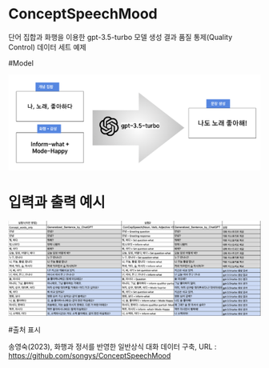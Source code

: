 # ConceptSpeechMood
단어 집합과 화행을 이용한 gpt-3.5-turbo  모델 생성 결과 품질 통제(Quality Control) 데이터 세트 예제


#Model

![quick_peek](model.png)


# 입력과 출력 예시

![quick_peek](cocept_speech.png)

#출처 표시

송영숙(2023), 화행과 정서를 반영한 일반상식 대화 데이터 구축,  URL : https://github.com/songys/ConceptSpeechMood
